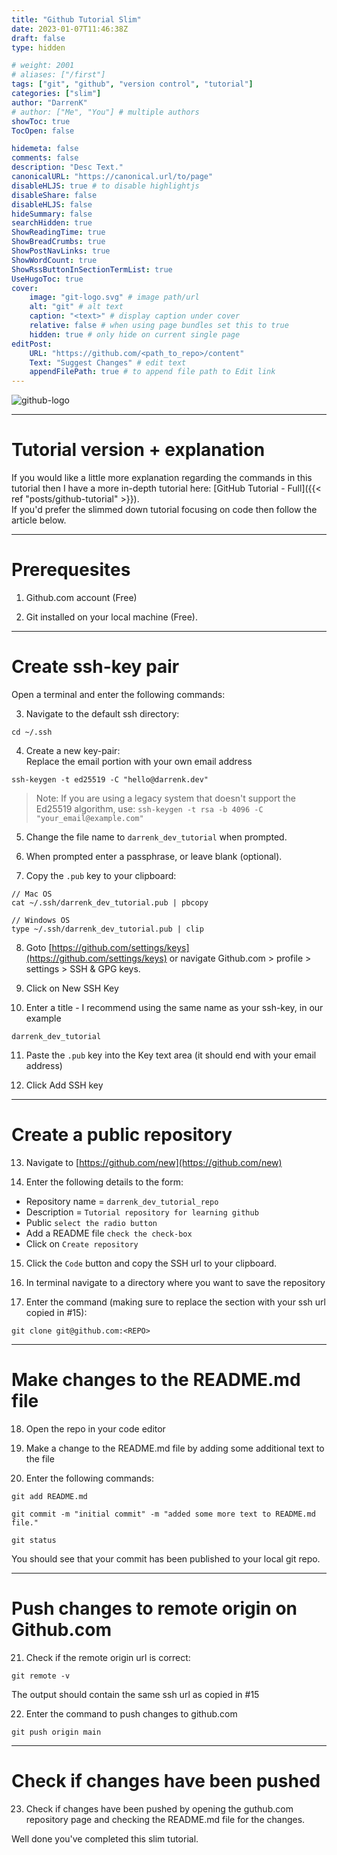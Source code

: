 ```yaml
---
title: "Github Tutorial Slim"
date: 2023-01-07T11:46:38Z
draft: false
type: hidden

# weight: 2001
# aliases: ["/first"]
tags: ["git", "github", "version control", "tutorial"]
categories: ["slim"]
author: "DarrenK"
# author: ["Me", "You"] # multiple authors
showToc: true
TocOpen: false

hidemeta: false
comments: false
description: "Desc Text."
canonicalURL: "https://canonical.url/to/page"
disableHLJS: true # to disable highlightjs
disableShare: false
disableHLJS: false
hideSummary: false
searchHidden: true
ShowReadingTime: true
ShowBreadCrumbs: true
ShowPostNavLinks: true
ShowWordCount: true
ShowRssButtonInSectionTermList: true
UseHugoToc: true
cover:
    image: "git-logo.svg" # image path/url
    alt: "git" # alt text
    caption: "<text>" # display caption under cover
    relative: false # when using page bundles set this to true
    hidden: true # only hide on current single page
editPost:
    URL: "https://github.com/<path_to_repo>/content"
    Text: "Suggest Changes" # edit text
    appendFilePath: true # to append file path to Edit link
---
```

![github-logo](github-tutorial-slim/github-logo.svg)

___
# Tutorial version + explanation
If you would like a little more explanation regarding the commands in this tutorial then I have a more in-depth tutorial here: [GitHub Tutorial - Full]({{< ref "posts/github-tutorial" >}}).   
If you'd prefer the slimmed down tutorial focusing on code then follow the article below.

___
# Prerequesites
1. Github.com account (Free)

2. Git installed on your local machine (Free).
___
# Create ssh-key pair
Open a terminal and enter the following commands:

3. Navigate to the default ssh directory:
```
cd ~/.ssh
```

4. Create a new key-pair:   
Replace the email portion with your own email address
```
ssh-keygen -t ed25519 -C "hello@darrenk.dev"
```   
> Note: If you are using a legacy system that doesn't support the Ed25519 algorithm, use: `ssh-keygen -t rsa -b 4096 -C "your_email@example.com"`

5. Change the file name to `darrenk_dev_tutorial` when prompted.

6. When prompted enter a passphrase, or leave blank (optional).

7. Copy the `.pub` key to your clipboard:
```
// Mac OS
cat ~/.ssh/darrenk_dev_tutorial.pub | pbcopy
```
```
// Windows OS
type ~/.ssh/darrenk_dev_tutorial.pub | clip
```

8. Goto [https://github.com/settings/keys](https://github.com/settings/keys) or navigate Github.com > profile > settings > SSH & GPG keys.

9. Click on New SSH Key

10. Enter a title - I recommend using the same name as your ssh-key, in our example   
```
darrenk_dev_tutorial
```

11. Paste the `.pub` key into the Key text area (it should end with your email address)

12. Click Add SSH key
___
# Create a public repository
13. Navigate to [https://github.com/new](https://github.com/new)

14. Enter the following details to the form:   
- Repository name = `darrenk_dev_tutorial_repo`
- Description = `Tutorial repository for learning github`
- Public `select the radio button`
- Add a README file `check the check-box`   
- Click on `Create repository`

15. Click the `Code` button and copy the SSH url to your clipboard.

16. In terminal navigate to a directory where you want to save the repository

17. Enter the command (making sure to replace the <REPO> section with your ssh url copied in #15):
```
git clone git@github.com:<REPO>
```
___
# Make changes to the README.md file
18. Open the repo in your code editor

19. Make a change to the README.md file by adding some additional text to the file

20. Enter the following commands:
```
git add README.md
```
```
git commit -m "initial commit" -m "added some more text to README.md file."
```
```
git status
```
You should see that your commit has been published to your local git repo.

___
# Push changes to remote origin on Github.com
21. Check if the remote origin url is correct:
```
git remote -v
```
The output should contain the same ssh url as copied in #15

22. Enter the command to push changes to github.com
```
git push origin main
```
___
# Check if changes have been pushed
23. Check if changes have been pushed by opening the guthub.com repository page and checking the README.md file for the changes.

Well done you've completed this slim tutorial.
